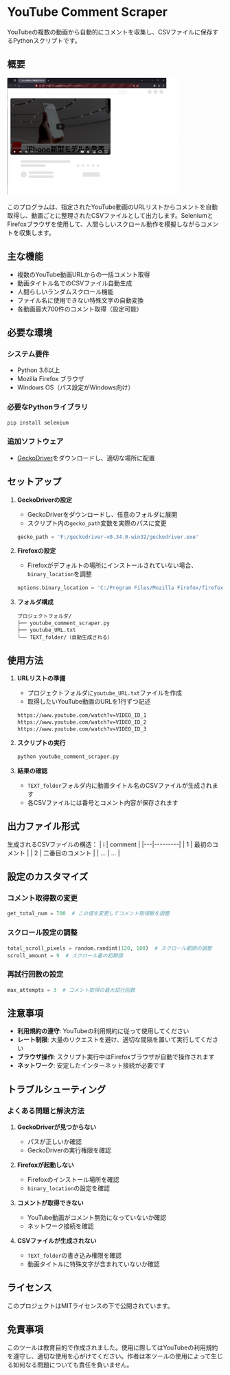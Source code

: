 # YouTube Comment Scraper

YouTubeの複数の動画から自動的にコメントを収集し、CSVファイルに保存するPythonスクリプトです。

## 概要

![pinterest_profile_image](https://github.com/fk009/Collect_YouTube_comments_in_Firefox/raw/main/images/ss_img_1.png)


このプログラムは、指定されたYouTube動画のURLリストからコメントを自動取得し、動画ごとに整理されたCSVファイルとして出力します。SeleniumとFirefoxブラウザを使用して、人間らしいスクロール動作を模擬しながらコメントを収集します。

## 主な機能

- 複数のYouTube動画URLからの一括コメント取得
- 動画タイトル名でのCSVファイル自動生成
- 人間らしいランダムスクロール機能
- ファイル名に使用できない特殊文字の自動変換
- 各動画最大700件のコメント取得（設定可能）

## 必要な環境

### システム要件
- Python 3.6以上
- Mozilla Firefox ブラウザ
- Windows OS（パス設定がWindows向け）

### 必要なPythonライブラリ
```bash
pip install selenium
```

### 追加ソフトウェア
- [GeckoDriver](https://github.com/mozilla/geckodriver/releases)をダウンロードし、適切な場所に配置

## セットアップ

1. **GeckoDriverの設定**
   - GeckoDriverをダウンロードし、任意のフォルダに展開
   - スクリプト内の`gecko_path`変数を実際のパスに変更
   ```python
   gecko_path = 'F:/geckodriver-v0.34.0-win32/geckodriver.exe'
   ```

2. **Firefoxの設定**
   - Firefoxがデフォルトの場所にインストールされていない場合、`binary_location`を調整
   ```python
   options.binary_location = 'C:/Program Files/Mozilla Firefox/firefox.exe'
   ```

3. **フォルダ構成**
   ```
   プロジェクトフォルダ/
   ├── youtube_comment_scraper.py
   ├── youtube_URL.txt
   └── TEXT_folder/（自動生成される）
   ```

## 使用方法

1. **URLリストの準備**
   - プロジェクトフォルダに`youtube_URL.txt`ファイルを作成
   - 取得したいYouTube動画のURLを1行ずつ記述
   ```
   https://www.youtube.com/watch?v=VIDEO_ID_1
   https://www.youtube.com/watch?v=VIDEO_ID_2
   https://www.youtube.com/watch?v=VIDEO_ID_3
   ```

2. **スクリプトの実行**
   ```bash
   python youtube_comment_scraper.py
   ```

3. **結果の確認**
   - `TEXT_folder`フォルダ内に動画タイトル名のCSVファイルが生成されます
   - 各CSVファイルには番号とコメント内容が保存されます

## 出力ファイル形式

生成されるCSVファイルの構造：
| i | comment |
|---|---------|
| 1 | 最初のコメント |
| 2 | 二番目のコメント |
| ... | ... |

## 設定のカスタマイズ

### コメント取得数の変更
```python
get_total_num = 700  # この値を変更してコメント取得数を調整
```

### スクロール設定の調整
```python
total_scroll_pixels = random.randint(120, 180)  # スクロール範囲の調整
scroll_amount = 9  # スクロール量の初期値
```

### 再試行回数の設定
```python
max_attempts = 3  # コメント取得の最大試行回数
```

## 注意事項

- **利用規約の遵守**: YouTubeの利用規約に従って使用してください
- **レート制限**: 大量のリクエストを避け、適切な間隔を置いて実行してください
- **ブラウザ操作**: スクリプト実行中はFirefoxブラウザが自動で操作されます
- **ネットワーク**: 安定したインターネット接続が必要です

## トラブルシューティング

### よくある問題と解決方法

1. **GeckoDriverが見つからない**
   - パスが正しいか確認
   - GeckoDriverの実行権限を確認

2. **Firefoxが起動しない**
   - Firefoxのインストール場所を確認
   - `binary_location`の設定を確認

3. **コメントが取得できない**
   - YouTube動画がコメント無効になっていないか確認
   - ネットワーク接続を確認

4. **CSVファイルが生成されない**
   - `TEXT_folder`の書き込み権限を確認
   - 動画タイトルに特殊文字が含まれていないか確認

## ライセンス

このプロジェクトはMITライセンスの下で公開されています。

## 免責事項

このツールは教育目的で作成されました。使用に際してはYouTubeの利用規約を遵守し、適切な使用を心がけてください。作者は本ツールの使用によって生じる如何なる問題についても責任を負いません。
